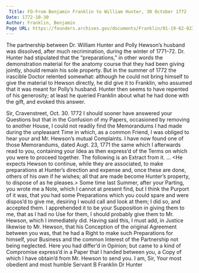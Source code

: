 ```yaml
---
 Title: FO-From Benjamin Franklin to William Hunter, 30 October 1772
Date: 1772-10-30
Author: Franklin, Benjamin
Page URL: https://founders.archives.gov/documents/Franklin/01-19-02-0234
---
```


The partnership between Dr. William Hunter and Polly Hewson’s husband was dissolved, after much recrimination, during the winter of 1771–72. Dr. Hunter had stipulated that the “preparations,” in other words the demonstration material for the anatomy course that they had been giving jointly, should remain his sole property. But in the summer of 1772 the irascible Doctor relented somewhat: although he could not bring himself to give the material to Hewson directly, he did give it to Franklin, who assumed that it was meant for Polly’s husband. Hunter then seems to have repented of his generosity; at least he queried Franklin about what he had done with the gift, and evoked this answer.
 
Sir,
Cravenstreet, Oct. 30. 1772
I should sooner have answered your Questions but that in the Confusion of my Papers, occasioned by removing to another House, I could not readily find the Memorandums I had made during the unpleasant Time in which, as a common Friend, I was obliged to hear your and Mr. Hewson’s mutual Complaints. I have now found one of those Memorandums, dated Augt. 23, 1771 the same which I afterwards read to you, containing your Idea as then express’d of the Terms on which you were to proceed together. The following is an Extract from it. … 
<He expects Hewson to continue, while they are associated, to make preparations at Hunter’s direction and expense and, once these are done, others of his own if he wishes; all that are made become Hunter’s property, to dispose of as he pleases.>
Some time last Summer, after your Parting, you wrote me a Note, which I cannot at present find, but I think the Purport of it was, that you had some Preparations which you could spare and were dispos’d to give me, desiring I would call and look at them; I did so, and accepted them. I apprehended it to be your Supposition in giving them to me, that as I had no Use for them, I should probably give them to Mr. Hewson, which I immediately did. Having said this, I must add, in Justice likewise to Mr. Hewson, that his Conception of the original Agreement between you was, that he had a Right to make such Preparations for himself, your Business and the common Interest of the Partnership not being neglected. Here you had differ’d in Opinion; but came to a kind of Compromise express’d in a Paper that I handed between you, a Copy of which I have obtain’d from Mr. Hewson to send you. I am, Sir, Your most obedient and most humble Servant
B Franklin
Dr Hunter

